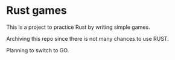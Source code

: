 # Rust games

This is a project to practice Rust by writing simple games.

Archiving this repo since there is not many chances to use RUST.

Planning to switch to GO.
